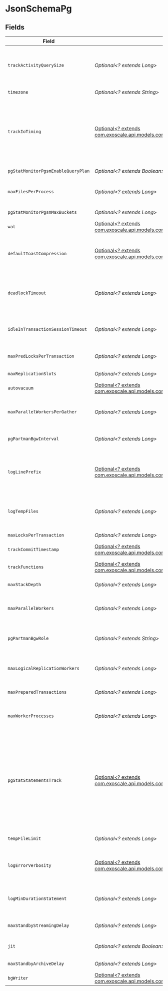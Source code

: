 # JsonSchemaPg


## Fields

| Field                                                                                                                                                                                                                                                                                 | Type                                                                                                                                                                                                                                                                                  | Required                                                                                                                                                                                                                                                                              | Description                                                                                                                                                                                                                                                                           | Example                                                                                                                                                                                                                                                                               |
| ------------------------------------------------------------------------------------------------------------------------------------------------------------------------------------------------------------------------------------------------------------------------------------- | ------------------------------------------------------------------------------------------------------------------------------------------------------------------------------------------------------------------------------------------------------------------------------------- | ------------------------------------------------------------------------------------------------------------------------------------------------------------------------------------------------------------------------------------------------------------------------------------- | ------------------------------------------------------------------------------------------------------------------------------------------------------------------------------------------------------------------------------------------------------------------------------------- | ------------------------------------------------------------------------------------------------------------------------------------------------------------------------------------------------------------------------------------------------------------------------------------- |
| `trackActivityQuerySize`                                                                                                                                                                                                                                                              | *Optional<? extends Long>*                                                                                                                                                                                                                                                            | :heavy_minus_sign:                                                                                                                                                                                                                                                                    | Specifies the number of bytes reserved to track the currently executing command for each active session.                                                                                                                                                                              | 1024                                                                                                                                                                                                                                                                                  |
| `timezone`                                                                                                                                                                                                                                                                            | *Optional<? extends String>*                                                                                                                                                                                                                                                          | :heavy_minus_sign:                                                                                                                                                                                                                                                                    | PostgreSQL service timezone                                                                                                                                                                                                                                                           | Europe/Helsinki                                                                                                                                                                                                                                                                       |
| `trackIoTiming`                                                                                                                                                                                                                                                                       | [Optional<? extends com.exoscale.api.models.components.TrackIoTiming>](../../models/components/TrackIoTiming.md)                                                                                                                                                                      | :heavy_minus_sign:                                                                                                                                                                                                                                                                    | Enables timing of database I/O calls. This parameter is off by default, because it will repeatedly query the operating system for the current time, which may cause significant overhead on some platforms.                                                                           | off                                                                                                                                                                                                                                                                                   |
| `pgStatMonitorPgsmEnableQueryPlan`                                                                                                                                                                                                                                                    | *Optional<? extends Boolean>*                                                                                                                                                                                                                                                         | :heavy_minus_sign:                                                                                                                                                                                                                                                                    | Enables or disables query plan monitoring                                                                                                                                                                                                                                             | false                                                                                                                                                                                                                                                                                 |
| `maxFilesPerProcess`                                                                                                                                                                                                                                                                  | *Optional<? extends Long>*                                                                                                                                                                                                                                                            | :heavy_minus_sign:                                                                                                                                                                                                                                                                    | PostgreSQL maximum number of files that can be open per process                                                                                                                                                                                                                       |                                                                                                                                                                                                                                                                                       |
| `pgStatMonitorPgsmMaxBuckets`                                                                                                                                                                                                                                                         | *Optional<? extends Long>*                                                                                                                                                                                                                                                            | :heavy_minus_sign:                                                                                                                                                                                                                                                                    | Sets the maximum number of buckets                                                                                                                                                                                                                                                    | 10                                                                                                                                                                                                                                                                                    |
| `wal`                                                                                                                                                                                                                                                                                 | [Optional<? extends com.exoscale.api.models.components.WriteAheadLogWALSettings>](../../models/components/WriteAheadLogWALSettings.md)                                                                                                                                                | :heavy_minus_sign:                                                                                                                                                                                                                                                                    | N/A                                                                                                                                                                                                                                                                                   |                                                                                                                                                                                                                                                                                       |
| `defaultToastCompression`                                                                                                                                                                                                                                                             | [Optional<? extends com.exoscale.api.models.components.DefaultToastCompression>](../../models/components/DefaultToastCompression.md)                                                                                                                                                  | :heavy_minus_sign:                                                                                                                                                                                                                                                                    | Specifies the default TOAST compression method for values of compressible columns (the default is lz4).                                                                                                                                                                               | lz4                                                                                                                                                                                                                                                                                   |
| `deadlockTimeout`                                                                                                                                                                                                                                                                     | *Optional<? extends Long>*                                                                                                                                                                                                                                                            | :heavy_minus_sign:                                                                                                                                                                                                                                                                    | This is the amount of time, in milliseconds, to wait on a lock before checking to see if there is a deadlock condition.                                                                                                                                                               | 1000                                                                                                                                                                                                                                                                                  |
| `idleInTransactionSessionTimeout`                                                                                                                                                                                                                                                     | *Optional<? extends Long>*                                                                                                                                                                                                                                                            | :heavy_minus_sign:                                                                                                                                                                                                                                                                    | Time out sessions with open transactions after this number of milliseconds                                                                                                                                                                                                            |                                                                                                                                                                                                                                                                                       |
| `maxPredLocksPerTransaction`                                                                                                                                                                                                                                                          | *Optional<? extends Long>*                                                                                                                                                                                                                                                            | :heavy_minus_sign:                                                                                                                                                                                                                                                                    | PostgreSQL maximum predicate locks per transaction                                                                                                                                                                                                                                    |                                                                                                                                                                                                                                                                                       |
| `maxReplicationSlots`                                                                                                                                                                                                                                                                 | *Optional<? extends Long>*                                                                                                                                                                                                                                                            | :heavy_minus_sign:                                                                                                                                                                                                                                                                    | PostgreSQL maximum replication slots                                                                                                                                                                                                                                                  |                                                                                                                                                                                                                                                                                       |
| `autovacuum`                                                                                                                                                                                                                                                                          | [Optional<? extends com.exoscale.api.models.components.AutovacuumSettings>](../../models/components/AutovacuumSettings.md)                                                                                                                                                            | :heavy_minus_sign:                                                                                                                                                                                                                                                                    | N/A                                                                                                                                                                                                                                                                                   |                                                                                                                                                                                                                                                                                       |
| `maxParallelWorkersPerGather`                                                                                                                                                                                                                                                         | *Optional<? extends Long>*                                                                                                                                                                                                                                                            | :heavy_minus_sign:                                                                                                                                                                                                                                                                    | Sets the maximum number of workers that can be started by a single Gather or Gather Merge node                                                                                                                                                                                        |                                                                                                                                                                                                                                                                                       |
| `pgPartmanBgwInterval`                                                                                                                                                                                                                                                                | *Optional<? extends Long>*                                                                                                                                                                                                                                                            | :heavy_minus_sign:                                                                                                                                                                                                                                                                    | Sets the time interval to run pg_partman's scheduled tasks                                                                                                                                                                                                                            | 3600                                                                                                                                                                                                                                                                                  |
| `logLinePrefix`                                                                                                                                                                                                                                                                       | [Optional<? extends com.exoscale.api.models.components.LogLinePrefix>](../../models/components/LogLinePrefix.md)                                                                                                                                                                      | :heavy_minus_sign:                                                                                                                                                                                                                                                                    | Choose from one of the available log-formats. These can support popular log analyzers like pgbadger, pganalyze etc.                                                                                                                                                                   |                                                                                                                                                                                                                                                                                       |
| `logTempFiles`                                                                                                                                                                                                                                                                        | *Optional<? extends Long>*                                                                                                                                                                                                                                                            | :heavy_minus_sign:                                                                                                                                                                                                                                                                    | Log statements for each temporary file created larger than this number of kilobytes, -1 disables                                                                                                                                                                                      |                                                                                                                                                                                                                                                                                       |
| `maxLocksPerTransaction`                                                                                                                                                                                                                                                              | *Optional<? extends Long>*                                                                                                                                                                                                                                                            | :heavy_minus_sign:                                                                                                                                                                                                                                                                    | PostgreSQL maximum locks per transaction                                                                                                                                                                                                                                              |                                                                                                                                                                                                                                                                                       |
| `trackCommitTimestamp`                                                                                                                                                                                                                                                                | [Optional<? extends com.exoscale.api.models.components.TrackCommitTimestamp>](../../models/components/TrackCommitTimestamp.md)                                                                                                                                                        | :heavy_minus_sign:                                                                                                                                                                                                                                                                    | Record commit time of transactions.                                                                                                                                                                                                                                                   | off                                                                                                                                                                                                                                                                                   |
| `trackFunctions`                                                                                                                                                                                                                                                                      | [Optional<? extends com.exoscale.api.models.components.TrackFunctions>](../../models/components/TrackFunctions.md)                                                                                                                                                                    | :heavy_minus_sign:                                                                                                                                                                                                                                                                    | Enables tracking of function call counts and time used.                                                                                                                                                                                                                               |                                                                                                                                                                                                                                                                                       |
| `maxStackDepth`                                                                                                                                                                                                                                                                       | *Optional<? extends Long>*                                                                                                                                                                                                                                                            | :heavy_minus_sign:                                                                                                                                                                                                                                                                    | Maximum depth of the stack in bytes                                                                                                                                                                                                                                                   |                                                                                                                                                                                                                                                                                       |
| `maxParallelWorkers`                                                                                                                                                                                                                                                                  | *Optional<? extends Long>*                                                                                                                                                                                                                                                            | :heavy_minus_sign:                                                                                                                                                                                                                                                                    | Sets the maximum number of workers that the system can support for parallel queries                                                                                                                                                                                                   |                                                                                                                                                                                                                                                                                       |
| `pgPartmanBgwRole`                                                                                                                                                                                                                                                                    | *Optional<? extends String>*                                                                                                                                                                                                                                                          | :heavy_minus_sign:                                                                                                                                                                                                                                                                    | Controls which role to use for pg_partman's scheduled background tasks.                                                                                                                                                                                                               | myrolename                                                                                                                                                                                                                                                                            |
| `maxLogicalReplicationWorkers`                                                                                                                                                                                                                                                        | *Optional<? extends Long>*                                                                                                                                                                                                                                                            | :heavy_minus_sign:                                                                                                                                                                                                                                                                    | PostgreSQL maximum logical replication workers (taken from the pool of max_parallel_workers)                                                                                                                                                                                          |                                                                                                                                                                                                                                                                                       |
| `maxPreparedTransactions`                                                                                                                                                                                                                                                             | *Optional<? extends Long>*                                                                                                                                                                                                                                                            | :heavy_minus_sign:                                                                                                                                                                                                                                                                    | PostgreSQL maximum prepared transactions                                                                                                                                                                                                                                              |                                                                                                                                                                                                                                                                                       |
| `maxWorkerProcesses`                                                                                                                                                                                                                                                                  | *Optional<? extends Long>*                                                                                                                                                                                                                                                            | :heavy_minus_sign:                                                                                                                                                                                                                                                                    | Sets the maximum number of background processes that the system can support                                                                                                                                                                                                           |                                                                                                                                                                                                                                                                                       |
| `pgStatStatementsTrack`                                                                                                                                                                                                                                                               | [Optional<? extends com.exoscale.api.models.components.PgStatStatementsTrack>](../../models/components/PgStatStatementsTrack.md)                                                                                                                                                      | :heavy_minus_sign:                                                                                                                                                                                                                                                                    | Controls which statements are counted. Specify top to track top-level statements (those issued directly by clients), all to also track nested statements (such as statements invoked within functions), or none to disable statement statistics collection. The default value is top. |                                                                                                                                                                                                                                                                                       |
| `tempFileLimit`                                                                                                                                                                                                                                                                       | *Optional<? extends Long>*                                                                                                                                                                                                                                                            | :heavy_minus_sign:                                                                                                                                                                                                                                                                    | PostgreSQL temporary file limit in KiB, -1 for unlimited                                                                                                                                                                                                                              | 5000000                                                                                                                                                                                                                                                                               |
| `logErrorVerbosity`                                                                                                                                                                                                                                                                   | [Optional<? extends com.exoscale.api.models.components.LogErrorVerbosity>](../../models/components/LogErrorVerbosity.md)                                                                                                                                                              | :heavy_minus_sign:                                                                                                                                                                                                                                                                    | Controls the amount of detail written in the server log for each message that is logged.                                                                                                                                                                                              |                                                                                                                                                                                                                                                                                       |
| `logMinDurationStatement`                                                                                                                                                                                                                                                             | *Optional<? extends Long>*                                                                                                                                                                                                                                                            | :heavy_minus_sign:                                                                                                                                                                                                                                                                    | Log statements that take more than this number of milliseconds to run, -1 disables                                                                                                                                                                                                    |                                                                                                                                                                                                                                                                                       |
| `maxStandbyStreamingDelay`                                                                                                                                                                                                                                                            | *Optional<? extends Long>*                                                                                                                                                                                                                                                            | :heavy_minus_sign:                                                                                                                                                                                                                                                                    | Max standby streaming delay in milliseconds                                                                                                                                                                                                                                           |                                                                                                                                                                                                                                                                                       |
| `jit`                                                                                                                                                                                                                                                                                 | *Optional<? extends Boolean>*                                                                                                                                                                                                                                                         | :heavy_minus_sign:                                                                                                                                                                                                                                                                    | Controls system-wide use of Just-in-Time Compilation (JIT).                                                                                                                                                                                                                           | true                                                                                                                                                                                                                                                                                  |
| `maxStandbyArchiveDelay`                                                                                                                                                                                                                                                              | *Optional<? extends Long>*                                                                                                                                                                                                                                                            | :heavy_minus_sign:                                                                                                                                                                                                                                                                    | Max standby archive delay in milliseconds                                                                                                                                                                                                                                             |                                                                                                                                                                                                                                                                                       |
| `bgWriter`                                                                                                                                                                                                                                                                            | [Optional<? extends com.exoscale.api.models.components.BackgroundBGWriterSettings>](../../models/components/BackgroundBGWriterSettings.md)                                                                                                                                            | :heavy_minus_sign:                                                                                                                                                                                                                                                                    | N/A                                                                                                                                                                                                                                                                                   |                                                                                                                                                                                                                                                                                       |